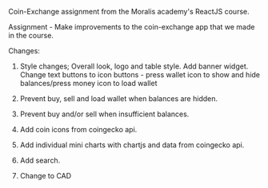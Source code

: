 Coin-Exchange assignment from the Moralis academy's ReactJS course.

Assignment - Make improvements to the coin-exchange app that we made in the course.

Changes:

1. Style changes; 
   Overall look, logo and table style.
   Add banner widget.
   Change text buttons to icon buttons - press wallet icon to show and hide balances/press money icon to load wallet

2. Prevent buy, sell and load wallet when balances are hidden.

3. Prevent buy and/or sell when insufficient balances.

4. Add coin icons from coingecko api.

5. Add individual mini charts with chartjs and data from coingecko api.

6. Add search.

7. Change to CAD
